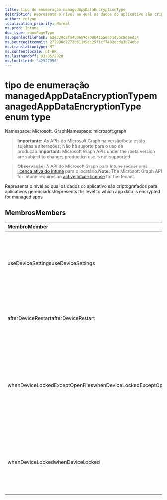```yaml
---
title: tipo de enumeração managedAppDataEncryptionType
description: Representa o nível ao qual os dados do aplicativo são criptografados para aplicativos gerenciados
author: rolyon
localization_priority: Normal
ms.prod: Intune
doc_type: enumPageType
ms.openlocfilehash: 62e329c2fa400689c708b4155ea5145bc8eaed34
ms.sourcegitcommit: 272996d2772b51105ec25f1cf7482ecda3b74ebe
ms.translationtype: MT
ms.contentlocale: pt-BR
ms.lasthandoff: 03/05/2020
ms.locfileid: "42527950"
---
```

# <a name="managedappdataencryptiontype-enum-type"></a><span data-ttu-id="a2a99-103">tipo de enumeração managedAppDataEncryptionType</span><span class="sxs-lookup"><span data-stu-id="a2a99-103">managedAppDataEncryptionType enum type</span></span>

<span data-ttu-id="a2a99-104">Namespace: Microsoft. Graph</span><span class="sxs-lookup"><span data-stu-id="a2a99-104">Namespace: microsoft.graph</span></span>

> <span data-ttu-id="a2a99-105">**Importante:** As APIs do Microsoft Graph na versão/beta estão sujeitas a alterações; Não há suporte para o uso de produção.</span><span class="sxs-lookup"><span data-stu-id="a2a99-105">**Important:** Microsoft Graph APIs under the /beta version are subject to change; production use is not supported.</span></span>

> <span data-ttu-id="a2a99-106">**Observação:** A API do Microsoft Graph para Intune requer uma [licença ativa do Intune](https://go.microsoft.com/fwlink/?linkid=839381) para o locatário.</span><span class="sxs-lookup"><span data-stu-id="a2a99-106">**Note:** The Microsoft Graph API for Intune requires an [active Intune license](https://go.microsoft.com/fwlink/?linkid=839381) for the tenant.</span></span>

<span data-ttu-id="a2a99-107">Representa o nível ao qual os dados do aplicativo são criptografados para aplicativos gerenciados</span><span class="sxs-lookup"><span data-stu-id="a2a99-107">Represents the level to which app data is encrypted for managed apps</span></span>

## <a name="members"></a><span data-ttu-id="a2a99-108">Membros</span><span class="sxs-lookup"><span data-stu-id="a2a99-108">Members</span></span>
|<span data-ttu-id="a2a99-109">Membro</span><span class="sxs-lookup"><span data-stu-id="a2a99-109">Member</span></span>|<span data-ttu-id="a2a99-110">Valor</span><span class="sxs-lookup"><span data-stu-id="a2a99-110">Value</span></span>|<span data-ttu-id="a2a99-111">Descrição</span><span class="sxs-lookup"><span data-stu-id="a2a99-111">Description</span></span>|
|:---|:---|:---|
|<span data-ttu-id="a2a99-112">useDeviceSettings</span><span class="sxs-lookup"><span data-stu-id="a2a99-112">useDeviceSettings</span></span>|<span data-ttu-id="a2a99-113">,0</span><span class="sxs-lookup"><span data-stu-id="a2a99-113">0</span></span>|<span data-ttu-id="a2a99-114">Os dados do aplicativo são criptografados com base nas configurações padrão do dispositivo.</span><span class="sxs-lookup"><span data-stu-id="a2a99-114">App data is encrypted based on the default settings on the device.</span></span>|
|<span data-ttu-id="a2a99-115">afterDeviceRestart</span><span class="sxs-lookup"><span data-stu-id="a2a99-115">afterDeviceRestart</span></span>|<span data-ttu-id="a2a99-116">1 </span><span class="sxs-lookup"><span data-stu-id="a2a99-116">1</span></span>|<span data-ttu-id="a2a99-117">Os dados do aplicativo são criptografados quando o dispositivo é reiniciado.</span><span class="sxs-lookup"><span data-stu-id="a2a99-117">App data is encrypted when the device is restarted.</span></span>|
|<span data-ttu-id="a2a99-118">whenDeviceLockedExceptOpenFiles</span><span class="sxs-lookup"><span data-stu-id="a2a99-118">whenDeviceLockedExceptOpenFiles</span></span>|<span data-ttu-id="a2a99-119">2 </span><span class="sxs-lookup"><span data-stu-id="a2a99-119">2</span></span>|<span data-ttu-id="a2a99-120">Os dados de aplicativo associados a essa política são criptografados quando o dispositivo é bloqueado, exceto dados em arquivos que estão abertos</span><span class="sxs-lookup"><span data-stu-id="a2a99-120">App data associated with this policy is encrypted when the device is locked, except data in files that are open</span></span>|
|<span data-ttu-id="a2a99-121">whenDeviceLocked</span><span class="sxs-lookup"><span data-stu-id="a2a99-121">whenDeviceLocked</span></span>|<span data-ttu-id="a2a99-122">3 </span><span class="sxs-lookup"><span data-stu-id="a2a99-122">3</span></span>|<span data-ttu-id="a2a99-123">Os dados de aplicativo associados a essa política são criptografados quando o dispositivo é bloqueado</span><span class="sxs-lookup"><span data-stu-id="a2a99-123">App data associated with this policy is encrypted when the device is locked</span></span>|



